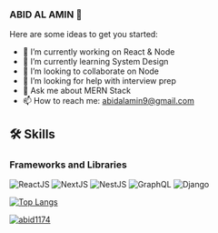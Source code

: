 ### ABID AL AMIN 👋

Here are some ideas to get you started:

- 🔭 I’m currently working on React & Node
- 🌱 I’m currently learning System Design 
- 👯 I’m looking to collaborate on Node
- 🤔 I’m looking for help with interview prep
- 💬 Ask me about MERN Stack
- 📫 How to reach me: abidalamin9@gmail.com

## 🛠️ Skills
### Frameworks and Libraries
![ReactJS](https://img.shields.io/badge/react-%2320232a.svg?style=for-the-badge&logo=react&logoColor=%2361DAFB)
![NextJS](https://img.shields.io/badge/nextjs-%23000000.svg?style=for-the-badge&logo=next.js&logoColor=white)
![NestJS](https://img.shields.io/badge/nestjs-%23E0234E.svg?style=for-the-badge&logo=nestjs&logoColor=white)
![GraphQL](https://img.shields.io/badge/-GraphQL-E10098?style=for-the-badge&logo=graphql&logoColor=white)
![Django](https://img.shields.io/badge/django-%23092E20.svg?style=for-the-badge&logo=django&logoColor=white)


[![Top Langs](https://github-readme-stats.vercel.app/api/top-langs/?username=abid1174&theme=dracula)](https://github.com/abid1174/github-readme-stats)

<a href="">
  <img align="center" src="https://github-readme-stats.vercel.app/api?username=abid1174&show_icons=true&theme=radical" alt="abid1174"/>
</a>
